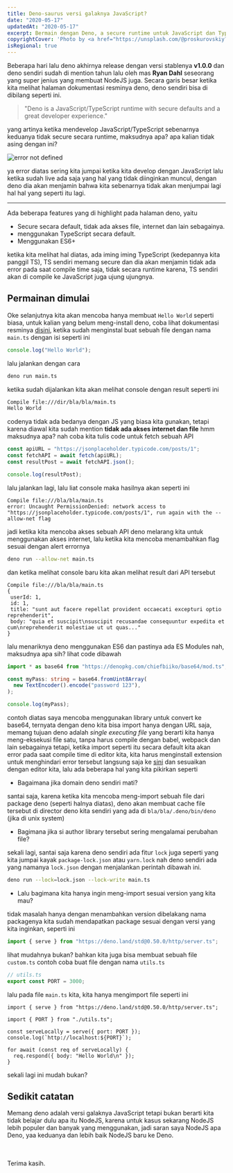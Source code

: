 ```yaml
---
title: Deno-saurus versi galaknya JavaScript?
date: "2020-05-17"
updatedAt: "2020-05-17"
excerpt: Bermain dengan Deno, a secure runtime untuk JavaScript dan TypeScript
copyrightCover: 'Photo by <a href="https://unsplash.com/@proskurovskiy?utm_content=creditCopyText&utm_medium=referral&utm_source=unsplash">Volodymyr Proskurovskyi</a> on <a href="https://unsplash.com/photos/a-blurry-photo-of-a-subway-train-p6K8ar-gCf8?utm_content=creditCopyText&utm_medium=referral&utm_source=unsplash">Unsplash</a> '
isRegional: true
---
```


Beberapa hari lalu deno akhirnya release dengan versi stablenya **v1.0.0** dan deno sendiri sudah di mention tahun lalu oleh mas **Ryan Dahl** seseorang yang super jenius yang membuat NodeJS juga. Secara garis besar ketika kita melihat halaman dokumentasi resminya deno, deno sendiri bisa di dibilang seperti ini.

> "Deno is a JavaScript/TypeScript runtime with secure defaults and a great developer experience."

yang artinya ketika mendevelop JavaScript/TypeScript sebenarnya keduanya tidak secure secara runtime, maksudnya apa? apa kalian tidak asing dengan ini?

![error not defined](./img-1.png)

ya error diatas sering kita jumpai ketika kita develop dengan JavaScript lalu ketika sudah live ada saja yang hal yang tidak diinginkan muncul, dengan deno dia akan menjamin bahwa kita sebenarnya tidak akan menjumpai lagi hal hal yang seperti itu lagi.

---

Ada beberapa features yang di highlight pada halaman deno, yaitu

- Secure secara default, tidak ada akses file, internet dan lain sebagainya.
- menggunakan TypeScript secara default.
- Menggunakan ES6+

ketika kita melihat hal diatas, ada iming iming TypeScript (kedepannya kita panggil TS), TS sendiri memang secure dan dia akan menjamin tidak ada error pada saat compile time saja, tidak secara runtime karena, TS sendiri akan di compile ke JavaScript juga ujung ujungnya.

## Permainan dimulai

Oke selanjutnya kita akan mencoba hanya membuat `Hello World` seperti biasa, untuk kalian yang belum meng-install deno, coba lihat dokumentasi resminya [disini](https://deno.land/manual/getting_started/installation), ketika sudah menginstal buat sebuah file dengan nama `main.ts` dengan isi seperti ini

```ts
console.log("Hello World");
```

lalu jalankan dengan cara

```sh
deno run main.ts
```

ketika sudah dijalankan kita akan melihat console dengan result seperti ini

```sh
Compile file:///dir/bla/bla/main.ts
Hello World
```

codenya tidak ada bedanya dengan JS yang biasa kita gunakan, tetapi karena diawal kita sudah mention **tidak ada akses internet dan file** hmm maksudnya apa? nah coba kita tulis code untuk fetch sebuah API

```ts
const apiURL = "https://jsonplaceholder.typicode.com/posts/1";
const fetchAPI = await fetch(apiURL);
const resultPost = await fetchAPI.json();

console.log(resultPost);
```

lalu jalankan lagi, lalu liat console maka hasilnya akan seperti ini

```sh-result
Compile file:///bla/bla/main.ts
error: Uncaught PermissionDenied: network access to "https://jsonplaceholder.typicode.com/posts/1", run again with the --allow-net flag
```

jadi ketika kita mencoba akses sebuah API deno melarang kita untuk menggunakan akses internet, lalu ketika kita mencoba menambahkan flag sesuai dengan alert errornya

```sh
deno run --allow-net main.ts
```

dan ketika melihat console baru kita akan melihat result dari API tersebut

```sh-result
Compile file:///bla/bla/main.ts
{
 userId: 1,
 id: 1,
 title: "sunt aut facere repellat provident occaecati excepturi optio reprehenderit",
 body: "quia et suscipit\nsuscipit recusandae consequuntur expedita et cum\nreprehenderit molestiae ut ut quas..."
}
```

lalu menariknya deno menggunakan ES6 dan pastinya ada ES Modules nah, maksudnya apa sih? lihat code dibawah

```ts
import * as base64 from "https://denopkg.com/chiefbiiko/base64/mod.ts";

const myPass: string = base64.fromUint8Array(
  new TextEncoder().encode("password 123"),
);

console.log(myPass);
```

contoh diatas saya mencoba menggunakan library untuk convert ke base64, ternyata dengan deno kita bisa import hanya dengan URL saja, memang tujuan deno adalah _single executing file_ yang berarti kita hanya meng-eksekusi file satu, tanpa harus compile dengan babel, webpack dan lain sebagainya tetapi, ketika import seperti itu secara default kita akan error pada saat compile time di editor kita, kita harus menginstall extension untuk menghindari error tersebut langsung saja ke [sini](https://deno.land/manual/getting_started/setup_your_environment#editors-and-ides) dan sesuaikan dengan editor kita, lalu ada beberapa hal yang kita pikirkan seperti

- Bagaimana jika domain deno sendiri mati?

santai saja, karena ketika kita mencoba meng-import sebuah file dari package deno (seperti halnya diatas), deno akan membuat cache file tersebut di director deno kita sendiri yang ada di `bla/bla/.deno/bin/deno` (jika di unix system)

- Bagimana jika si author library tersebut sering mengalamai perubahan file?

sekali lagi, santai saja karena deno sendiri ada fitur `lock` juga seperti yang kita jumpai kayak `package-lock.json` atau `yarn.lock` nah deno sendiri ada yang namanya `lock.json` dengan menjalankan perintah dibawah ini.

```sh
deno run --lock=lock.json --lock-write main.ts
```

- Lalu bagimana kita hanya ingin meng-import sesuai version yang kita mau?

tidak masalah hanya dengan menambahkan version dibelakang nama packagenya kita sudah mendapatkan package sesuai dengan versi yang kita inginkan, seperti ini

```ts
import { serve } from "https://deno.land/std@0.50.0/http/server.ts";
```

lihat mudahnya bukan? bahkan kita juga bisa membuat sebuah file `custom.ts` contoh coba buat file dengan nama `utils.ts`

```ts
// utils.ts
export const PORT = 3000;
```

lalu pada file `main.ts` kita, kita hanya mengimport file seperti ini

```ts{3}
import { serve } from "https://deno.land/std@0.50.0/http/server.ts";

import { PORT } from "./utils.ts";

const serveLocally = serve({ port: PORT });
console.log(`http://localhost:${PORT}`);

for await (const req of serveLocally) {
  req.respond({ body: "Hello World\n" });
}
```

sekali lagi ini mudah bukan?

## Sedikit catatan

Memang deno adalah versi galaknya JavaScript tetapi bukan berarti kita tidak belajar dulu apa itu NodeJS, karena untuk kasus sekarang NodeJS lebih populer dan banyak yang menggunakan, jadi saran saya NodeJS apa Deno, yaa keduanya dan lebih baik NodeJS baru ke Deno.

\
\
Terima kasih.
